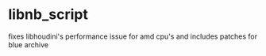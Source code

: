 # libnb_script
fixes libhoudini's performance issue for amd cpu's and includes patches for blue archive

